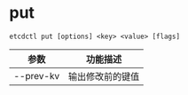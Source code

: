 # put

```shell
etcdctl put [options] <key> <value> [flags]
```

|参数|功能描述|
|---|---|
|--prev-kv|输出修改前的键值|
